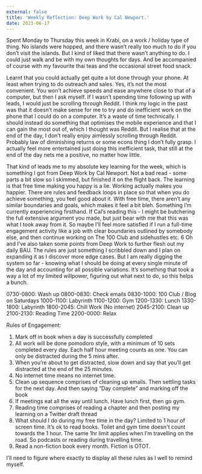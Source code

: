 ```yaml
---
external: false
title: 'Weekly Reflection: Deep Work by Cal Newport.'
date: 2023-06-17
---
```


Spent Monday to Thursday this week in Krabi, on a work / holiday type of thing. No islands were hopped, and there wasn’t really too much to do if you don’t visit the islands. But I kind of liked that there wasn’t anything to do. I could just walk and be with my own thoughts for days. And be accompanied of course with my favourite thai teas and the occasional street food snack.

Learnt that you could actually get quite a lot done through your phone. At least when trying to do outreach and sales. Yes, it’s not the most convenient. You won’t achieve speeds and ease anywhere close to that of a computer, but then I ask myself. If I wasn’t spending time following up with leads, I would just be scrolling through Reddit. I think my logic in the past was that it doesn’t make sense for me to try and do inefficient work on the phone that I could do on a computer. It’s a waste of time technically. I should instead do something that optimises the mobile experience and that I can gain the most out of, which I thought was Reddit. But I realise that at the end of the day, I don’t really enjoy aimlessly scrolling through Reddit. Probably law of diminishing returns or some econs thing I don’t fully grasp. I actually feel more entertained just doing this inefficient task, that still at the end of the day nets me a positive, no matter how little.

That kind of leads me to my absolute key learning for the week, which is something I got from Deep Work by Cal Newport. Not a bad read - some parts a bit slow so I skimmed, but finished it on the flight back. The learning is that free time making you happy is a lie. Working actually makes you happier. There are rules and feedback loops in place so that when you do achieve something, you feel good about it. With free time, there aren’t any similar boundaries and goals, which makes it feel a bit bleh. Something I’m currently experiencing firsthand. If Cal’s reading this - I might be butchering the full extensive argument you made, but just bear with me that this was what I took away from it. So maybe I’ll feel more satisfied if I run a full-time engagement activity like a job with clear boundaries outlined by somebody else, and then continue working on The 100 Club and sidehustles etc.
6
Oh and I’ve also taken some points from Deep Work to further flesh out my daily BAU. The rules are just something I scribbled down and I plan on expanding it as I discover more edge cases. But I am really digging the system so far - knowing what I should be doing at every single minute of the day and accounting for all possible variations. It’s something that took a way a lot of my limited willpower, figuring out what next to do, so this helps a bunch.

0730-0800: Wash up
0800-0830: Check emails
0830-1000: 100 Club / Blog on Saturdays
1000-1100: Labyrinth
1100-1200: Gym
1200-1330: Lunch
1330-1800: Labyrinth
1800-2045: Chill Work (No internet)
2045-2100: Clean up
2100-2130: Reading Time
2200-0000: Relax

Rules of Engagement:

1. Mark off in book when a day is successfully completed
2. All work will be done pomodoro style, with a minimum of 10 sets completed every day. Each half hour meeting counts as one. You can only be distracted during the 5 mins after.
3. When you’re about to get distracted, slow down and say that you’ll get distracted at the end of the 25 minutes.
4. No internet time means no internet time.
5. Clean up sequence comprises of cleaning up emails. Then settling tasks for the next day. And then saying “Day complete” and marking off the book
6. If meetings eat all the way until lunch. Have lunch first, then go gym.
7. Reading time comprises of reading a chapter and then posting my learning on a Twitter draft thread
8. What should I do during my free time in the day? Limited to 1 hour of screen time. It’s ok to read books. Toilet and gym time doesn't count towards the 1 hour. The same 1hr limit applies when I’m travelling on the road. So podcasts or reading during travelling time.
9. Read a non-fiction book every month. Fiction is OTOT.

I’ll need to figure where exactly to display all these rules as I well to remind myself.
